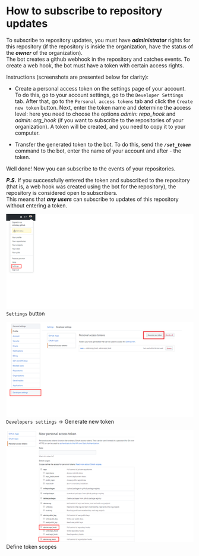 # How to subscribe to repository updates

To subscribe to repository updates, you must have ***administrator*** rights for this repository (if the repository is inside the organization,
 have the status of the ***owner*** of the organization).  
The bot creates a github webhook in the repository and catches events. 
To create a web hook, the bot must have a token with certain access rights. 

Instructions (screenshots are presented below for clarity):  
* Create a personal access token on the settings page of your account.  
To do this, go to your account settings, go to the `Developer Settings` tab. After that, go to the `Personal access tokens` tab and click the `Create new token` button.
Next, enter the token name and determine the access level: here you need to choose the options *admin: repo_hook* and *admin: org_hook* (if you want to subscribe to the repositories of your organization).
A token will be created, and you need to copy it to your computer.

* Transfer the generated token to the bot. To do this, send the ***`/set_token`*** command to the bot, enter the name of your account and after - the token.

Well done! Now you can subscribe to the events of your repositories.

***P.S.*** If you successfully entered the token and subscribed to the repository (that is, a web hook was created using the bot for the repository), the repository is considered open to subscribers.  
This means that ***any users*** can subscribe to updates of this repository without entering a token.

![Settings button](util_data/settings_button.png)  `Settings` button

![Generate token](util_data/gen_token.png)  `Developers settings` -> Generate new token

![Define token scopes](util_data/token_scopes.png)  Define token scopes